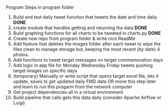 Program Steps  in program folder
1. Build and test daily tweet function that tweets the date and time daily **DONE**
2. create module that handles getting and returning the data **DONE**
3. Build graphing functions for all charts to be tweeted in charts.py **DONE**
4. Create new repo from program folder & write nice ReadMe
5. Add feature that deletes the images folder after each tweet to wipe the files clean to manage storage but, keeping the most recent (by date) 4 photos. 
6. Add functions to tweet target messages on target commemoration days
7. Add logic in app file for Monday Wednesday Friday tweets pushing target images on specific days
8. (temporary) Manually or write script that opens target excel file, lets it update, saves to get updated daily FMD data OR move this step later and learn to run this progarm from the network computer
9. Get project dependencies all in a virtual environment
10. Build pipeline that calls gets this data daily (consider Apache Airflow or Luigi)
